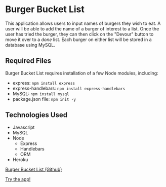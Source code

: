 # Burger Bucket List

This application allows users to input names of burgers they wish to eat.  A user will be able to add the name of a burger of interest to a list.  Once the user has tried the burger, they can then click on the "Devour" button to move it over to a _done_ list.  Each burger on either list will be stored in a database using MySQL.

## Required Files

Burger Bucket List requires installation of a few Node modules, including:
* express: `npm install express`
* express-handlebars: `npm install express-handlebars`
* MySQL: `npm install mysql`
* package.json file: `npm init -y`

## Technologies Used
* Javascript
* MySQL
* Node
  * Express
  * Handlebars
  * ORM
* Heroku
 
[Burger Bucket List (Github)](https://github.com/stellie82/burger.git)

[Try the app!](https://burger-devour-list.herokuapp.com/)
